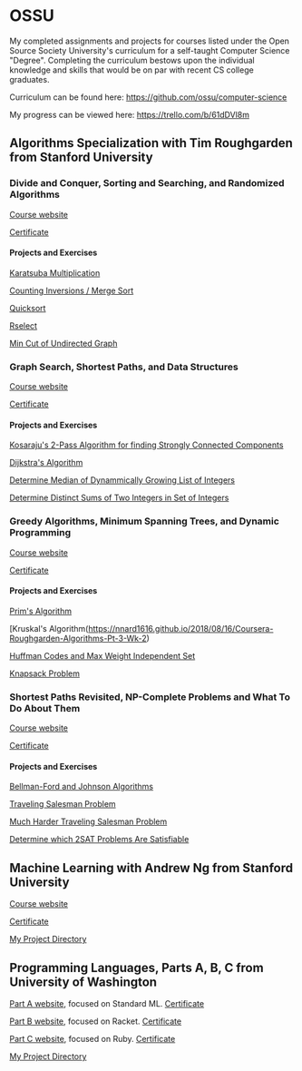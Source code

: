 # OSSU
My completed assignments and projects for courses listed under the Open Source Society University's curriculum for a self-taught Computer Science "Degree".  Completing the curriculum bestows upon the individual knowledge and skills that would be on par with recent CS college graduates.

Curriculum can be found here: https://github.com/ossu/computer-science

My progress can be viewed here: https://trello.com/b/61dDVl8m

## Algorithms Specialization with Tim Roughgarden from Stanford University

### Divide and Conquer, Sorting and Searching, and Randomized Algorithms
[Course website](https://www.coursera.org/learn/algorithms-divide-conquer/)

[Certificate](https://www.coursera.org/account/accomplishments/verify/PD8BZ36GPUWW)

#### Projects and Exercises
[Karatsuba Multiplication](https://nnard1616.github.io/2018/06/11/Algorithms-Illuminated-Chapter-1-Exercises)

[Counting Inversions / Merge Sort](https://nnard1616.github.io/2018/06/16/Algorithms-Illuminated-Chapter-3-Exercises)

[Quicksort](https://nnard1616.github.io/2018/06/23/Algorithms-Illuminated-Chapter-5-Exercises)

[Rselect](https://nnard1616.github.io/2018/06/25/Algorithms-Illuminated-Chapter-6-Exercises)

[Min Cut of Undirected Graph](https://nnard1616.github.io/2018/06/30/Coursera-Roughgarden-Algorithms-Pt-1-Wk-4)

### Graph Search, Shortest Paths, and Data Structures
[Course website](https://www.coursera.org/learn/algorithms-graphs-data-structures)

[Certificate](https://www.coursera.org/account/accomplishments/verify/WL667G3ES9PD)

#### Projects and Exercises
[Kosaraju's 2-Pass Algorithm for finding Strongly Connected Components](https://nnard1616.github.io/2018/07/09/Coursera-Roughgarden-Algorithms-Pt-2-Wk-1)

[Dijkstra's Algorithm](https://nnard1616.github.io/2018/07/17/Coursera-Roughgarden-Algorithms-Pt-2-Wk-2)

[Determine Median of Dynammically Growing List of Integers](https://nnard1616.github.io/2018/07/19/Coursera-Roughgarden-Algorithms-Pt-2-Wk-3)

[Determine Distinct Sums of Two Integers in Set of Integers](https://nnard1616.github.io/2018/07/19/Coursera-Roughgarden-Algorithms-Pt-2-Wk-4)

### Greedy Algorithms, Minimum Spanning Trees, and Dynamic Programming
[Course website](https://www.coursera.org/learn/algorithms-greedy/)

[Certificate](https://www.coursera.org/account/accomplishments/verify/PCCS29MCX6AJ)

#### Projects and Exercises
[Prim's Algorithm](https://nnard1616.github.io/2018/07/27/Coursera-Roughgarden-Algorithms-Pt-3-Wk-1)

[Kruskal's Algorithm(https://nnard1616.github.io/2018/08/16/Coursera-Roughgarden-Algorithms-Pt-3-Wk-2)

[Huffman Codes and Max Weight Independent Set](https://nnard1616.github.io/2018/08/17/Coursera-Roughgarden-Algorithms-Pt-3-Wk-3)

[Knapsack Problem](https://nnard1616.github.io/2018/08/20/Coursera-Roughgarden-Algorithms-Pt-3-Wk-4)

### Shortest Paths Revisited, NP-Complete Problems and What To Do About Them
[Course website](https://www.coursera.org/learn/algorithms-npcomplete/)

[Certificate](https://www.coursera.org/account/accomplishments/verify/JK9HRKUSU7KS)

#### Projects and Exercises
[Bellman-Ford and Johnson Algorithms](https://nnard1616.github.io/2018/08/22/Coursera-Roughgarden-Algorithms-Pt-4-Wk-1)

[Traveling Salesman Problem](https://nnard1616.github.io/2018/08/25/Coursera-Roughgarden-Algorithms-Pt-4-Wk-2)

[Much Harder Traveling Salesman Problem](https://nnard1616.github.io/2018/08/28/Coursera-Roughgarden-Algorithms-Pt-4-Wk-3)

[Determine which 2SAT Problems Are Satisfiable](https://nnard1616.github.io/2018/08/30/Coursera-Roughgarden-Algorithms-Pt-4-Wk-4)

## Machine Learning with Andrew Ng from Stanford University
[Course website](https://www.coursera.org/learn/machine-learning)

[Certificate](https://www.coursera.org/account/accomplishments/certificate/7YYXLGGX3TSS)

[My Project Directory](https://github.com/nnard1616/OSSU/tree/master/Core_Applications/Stanford--Machine_Learning-Ng)

## Programming Languages, Parts A, B, C from University of Washington
[Part A website](https://www.coursera.org/learn/programming-languages), focused on Standard ML.
[Certificate](https://www.coursera.org/account/accomplishments/certificate/HVN4FAQZC773)

[Part B website](https://www.coursera.org/learn/programming-languages-part-b), focused on Racket.
[Certificate](https://www.coursera.org/account/accomplishments/certificate/VQP3TQHY4ZXF)

[Part C website](https://www.coursera.org/learn/programming-languages-part-c), focused on Ruby.
[Certificate](https://www.coursera.org/account/accomplishments/certificate/XLP5N99NWNXJ)

[My Project Directory](https://github.com/nnard1616/OSSU/tree/master/Core_programming/UoWash--Programming_Languages)


